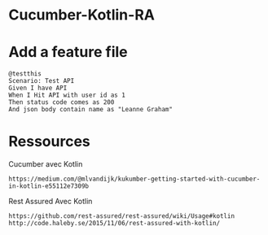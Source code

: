 # Cucumber-Kotlin-RA
# Add a feature file

 ```	
@testthis
 Scenario: Test API
 Given I have API
 When I Hit API with user id as 1
 Then status code comes as 200
 And json body contain name as "Leanne Graham"
 ```
# Ressources 

Cucumber avec Kotlin
```
https://medium.com/@mlvandijk/kukumber-getting-started-with-cucumber-in-kotlin-e55112e7309b
```

Rest Assured Avec Kotlin 
```
https://github.com/rest-assured/rest-assured/wiki/Usage#kotlin
http://code.haleby.se/2015/11/06/rest-assured-with-kotlin/
```
